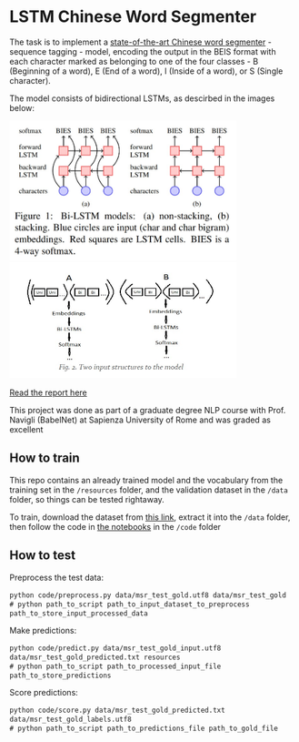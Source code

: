 # LSTM Chinese Word Segmenter

The task is to implement a [state-of-the-art Chinese word segmenter](https://www.aclweb.org/anthology/D18-1529/) - sequence tagging - model, encoding the output in the BEIS format with each character marked as belonging to one of the four classes - B (Beginning of a word), E (End of a word), I (Inside of a word), or S (Single character).

The model consists of bidirectional LSTMs, as descirbed in the images below:

<img src="images/figure1.jpg" alt="Bi-LSTM model structures" title="Bi-LSTM model structures" width="400"/>
<img src="images/figure2.jpg" alt="Input structures to the model" title="Input structures to the model" width="400"/>

[Read the report here](report.pdf)

This project was done as part of a graduate degree NLP course with Prof. Navigli (BabelNet) at Sapienza University of Rome and was graded as excellent

## How to train

This repo contains an already trained model and the vocabulary from the training set in the `/resources` folder, and the validation dataset in the `/data` folder, so things can be tested rightaway.

To train, download the dataset from [this link](http://sighan.cs.uchicago.edu/bakeoff2005/), extract it into the `/data` folder, then follow the code in [the notebooks](code/unigrams_only_notebook.ipynb) in the `/code` folder

## How to test

Preprocess the test data:
```
python code/preprocess.py data/msr_test_gold.utf8 data/msr_test_gold
# python path_to_script path_to_input_dataset_to_preprocess path_to_store_input_processed_data
```

Make predictions:
```
python code/predict.py data/msr_test_gold_input.utf8 data/msr_test_gold_predicted.txt resources
# python path_to_script path_to_processed_input_file path_to_store_predictions
```

Score predictions:
```
python code/score.py data/msr_test_gold_predicted.txt data/msr_test_gold_labels.utf8
# python path_to_script path_to_predictions_file path_to_gold_file
```
